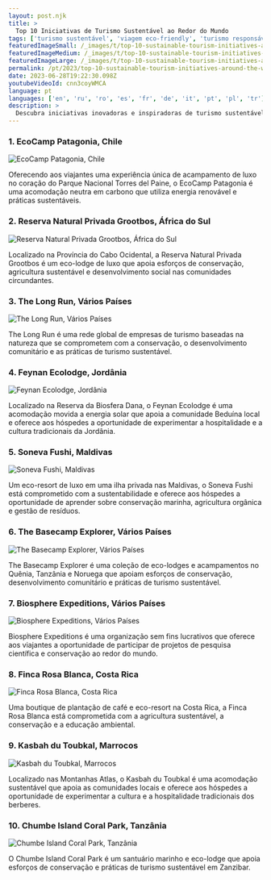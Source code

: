 ```yaml
---
layout: post.njk
title: >
  Top 10 Iniciativas de Turismo Sustentável ao Redor do Mundo
tags: ['turismo sustentável', 'viagem eco-friendly', 'turismo responsável']
featuredImageSmall: /_images/t/top-10-sustainable-tourism-initiatives-around-the-world-cover-pt-small.webp
featuredImageMedium: /_images/t/top-10-sustainable-tourism-initiatives-around-the-world-cover-pt-medium.webp
featuredImageLarge: /_images/t/top-10-sustainable-tourism-initiatives-around-the-world-cover-pt-large.webp
permalink: /pt/2023/top-10-sustainable-tourism-initiatives-around-the-world.html
date: 2023-06-28T19:22:30.098Z
youtubeVideoId: cnn3coyWMCA
language: pt
languages: ['en', 'ru', 'ro', 'es', 'fr', 'de', 'it', 'pt', 'pl', 'tr']
description: >
  Descubra iniciativas inovadoras e inspiradoras de turismo sustentável que estão tendo um impacto positivo no meio ambiente, nas comunidades locais e nas economias.
---
```


### 1. EcoCamp Patagonia, Chile

![EcoCamp Patagonia, Chile](/_images/6/6742a48f96c88586b06b2ab37911b32c-medium.webp)

Oferecendo aos viajantes uma experiência única de acampamento de luxo no coração do Parque Nacional Torres del Paine, o EcoCamp Patagonia é uma acomodação neutra em carbono que utiliza energia renovável e práticas sustentáveis.

### 2. Reserva Natural Privada Grootbos, África do Sul

![Reserva Natural Privada Grootbos, África do Sul](/_images/e/eaa5ee72ded658f4fe36e7e80eb86388-medium.webp)

Localizado na Província do Cabo Ocidental, a Reserva Natural Privada Grootbos é um eco-lodge de luxo que apoia esforços de conservação, agricultura sustentável e desenvolvimento social nas comunidades circundantes.

### 3. The Long Run, Vários Países

![The Long Run, Vários Países](/_images/a/a8e0d75c5a7c51b8a4ad54f9e1f554e0-medium.webp)

The Long Run é uma rede global de empresas de turismo baseadas na natureza que se comprometem com a conservação, o desenvolvimento comunitário e as práticas de turismo sustentável.

### 4. Feynan Ecolodge, Jordânia

![Feynan Ecolodge, Jordânia](/_images/d/ddfabdc4df390bff957d944b3e811414-medium.webp)

Localizado na Reserva da Biosfera Dana, o Feynan Ecolodge é uma acomodação movida a energia solar que apoia a comunidade Beduína local e oferece aos hóspedes a oportunidade de experimentar a hospitalidade e a cultura tradicionais da Jordânia.

### 5. Soneva Fushi, Maldivas

![Soneva Fushi, Maldivas](/_images/6/668992ebbfe5ee583aff7d04bd2a09a1-medium.webp)

Um eco-resort de luxo em uma ilha privada nas Maldivas, o Soneva Fushi está comprometido com a sustentabilidade e oferece aos hóspedes a oportunidade de aprender sobre conservação marinha, agricultura orgânica e gestão de resíduos.

### 6. The Basecamp Explorer, Vários Países

![The Basecamp Explorer, Vários Países](/_images/b/bd3adc37b01691298578cc711869b1fd-medium.webp)

The Basecamp Explorer é uma coleção de eco-lodges e acampamentos no Quênia, Tanzânia e Noruega que apoiam esforços de conservação, desenvolvimento comunitário e práticas de turismo sustentável.

### 7. Biosphere Expeditions, Vários Países

![Biosphere Expeditions, Vários Países](/_images/6/6186348288586145c4610e3043c1636c-medium.webp)

Biosphere Expeditions é uma organização sem fins lucrativos que oferece aos viajantes a oportunidade de participar de projetos de pesquisa científica e conservação ao redor do mundo.

### 8. Finca Rosa Blanca, Costa Rica

![Finca Rosa Blanca, Costa Rica](/_images/7/7d179226bce9e5e47c1b793d728f85da-medium.webp)

Uma boutique de plantação de café e eco-resort na Costa Rica, a Finca Rosa Blanca está comprometida com a agricultura sustentável, a conservação e a educação ambiental.

### 9. Kasbah du Toubkal, Marrocos

![Kasbah du Toubkal, Marrocos](/_images/2/2374792ac83930efe883ea544bf61a2a-medium.webp)

Localizado nas Montanhas Atlas, o Kasbah du Toubkal é uma acomodação sustentável que apoia as comunidades locais e oferece aos hóspedes a oportunidade de experimentar a cultura e a hospitalidade tradicionais dos berberes.

### 10. Chumbe Island Coral Park, Tanzânia

![Chumbe Island Coral Park, Tanzânia](/_images/0/0d49c7b70e08423e8e1518e3e8102dd5-medium.webp)

O Chumbe Island Coral Park é um santuário marinho e eco-lodge que apoia esforços de conservação e práticas de turismo sustentável em Zanzibar.

